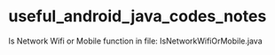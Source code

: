 # useful_android_java_codes_notes
Is Network Wifi or Mobile function in file: IsNetworkWifiOrMobile.java
